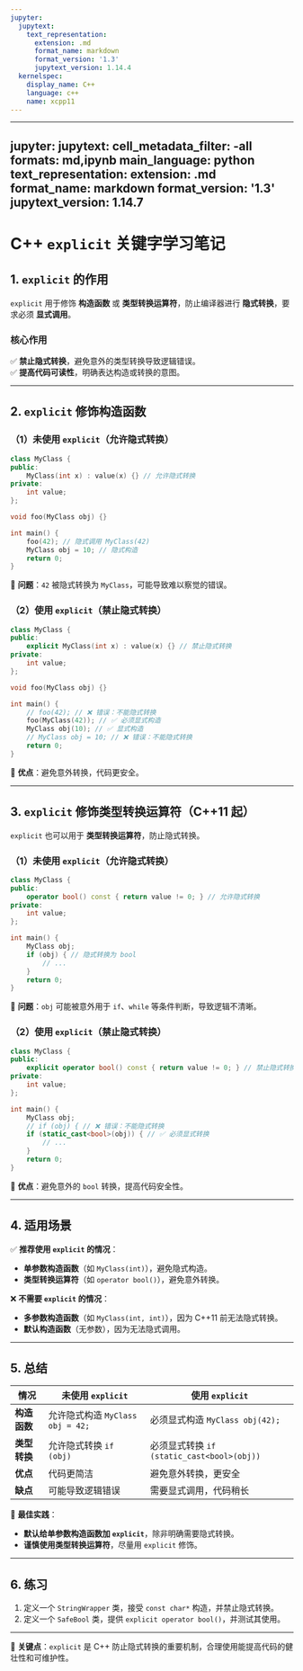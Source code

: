 ```yaml
---
jupyter:
  jupytext:
    text_representation:
      extension: .md
      format_name: markdown
      format_version: '1.3'
      jupytext_version: 1.14.4
  kernelspec:
    display_name: C++
    language: c++
    name: xcpp11
---
```


---
jupyter:
  jupytext:
    cell_metadata_filter: -all
    formats: md,ipynb
    main_language: python
    text_representation:
      extension: .md
      format_name: markdown
      format_version: '1.3'
      jupytext_version: 1.14.7
---

# **C++ `explicit` 关键字学习笔记**  

## **1. `explicit` 的作用**  
`explicit` 用于修饰 **构造函数** 或 **类型转换运算符**，防止编译器进行 **隐式转换**，要求必须 **显式调用**。  

### **核心作用**  
✅ **禁止隐式转换**，避免意外的类型转换导致逻辑错误。  
✅ **提高代码可读性**，明确表达构造或转换的意图。  

---

## **2. `explicit` 修饰构造函数**  
### **（1）未使用 `explicit`（允许隐式转换）**  
```cpp
class MyClass {
public:
    MyClass(int x) : value(x) {} // 允许隐式转换
private:
    int value;
};

void foo(MyClass obj) {}

int main() {
    foo(42); // 隐式调用 MyClass(42)
    MyClass obj = 10; // 隐式构造
    return 0;
}
```
🔹 **问题**：`42` 被隐式转换为 `MyClass`，可能导致难以察觉的错误。  

### **（2）使用 `explicit`（禁止隐式转换）**  
```cpp
class MyClass {
public:
    explicit MyClass(int x) : value(x) {} // 禁止隐式转换
private:
    int value;
};

void foo(MyClass obj) {}

int main() {
    // foo(42); // ❌ 错误：不能隐式转换
    foo(MyClass(42)); // ✅ 必须显式构造
    MyClass obj(10); // ✅ 显式构造
    // MyClass obj = 10; // ❌ 错误：不能隐式转换
    return 0;
}
```
🔹 **优点**：避免意外转换，代码更安全。  

---

## **3. `explicit` 修饰类型转换运算符（C++11 起）**  
`explicit` 也可以用于 **类型转换运算符**，防止隐式转换。  

### **（1）未使用 `explicit`（允许隐式转换）**  
```cpp
class MyClass {
public:
    operator bool() const { return value != 0; } // 允许隐式转换
private:
    int value;
};

int main() {
    MyClass obj;
    if (obj) { // 隐式转换为 bool
        // ...
    }
    return 0;
}
```
🔹 **问题**：`obj` 可能被意外用于 `if`、`while` 等条件判断，导致逻辑不清晰。  

### **（2）使用 `explicit`（禁止隐式转换）**  
```cpp
class MyClass {
public:
    explicit operator bool() const { return value != 0; } // 禁止隐式转换
private:
    int value;
};

int main() {
    MyClass obj;
    // if (obj) { // ❌ 错误：不能隐式转换
    if (static_cast<bool>(obj)) { // ✅ 必须显式转换
        // ...
    }
    return 0;
}
```
🔹 **优点**：避免意外的 `bool` 转换，提高代码安全性。  

---

## **4. 适用场景**  
✅ **推荐使用 `explicit` 的情况**：  
- **单参数构造函数**（如 `MyClass(int)`），避免隐式构造。  
- **类型转换运算符**（如 `operator bool()`），避免意外转换。  

❌ **不需要 `explicit` 的情况**：  
- **多参数构造函数**（如 `MyClass(int, int)`），因为 C++11 前无法隐式转换。  
- **默认构造函数**（无参数），因为无法隐式调用。  

---

## **5. 总结**  
| **情况** | **未使用 `explicit`** | **使用 `explicit`** |
|----------|----------------------|---------------------|
| **构造函数** | 允许隐式构造 `MyClass obj = 42;` | 必须显式构造 `MyClass obj(42);` |
| **类型转换** | 允许隐式转换 `if (obj)` | 必须显式转换 `if (static_cast<bool>(obj))` |
| **优点** | 代码更简洁 | 避免意外转换，更安全 |
| **缺点** | 可能导致逻辑错误 | 需要显式调用，代码稍长 |

🔹 **最佳实践**：  
- **默认给单参数构造函数加 `explicit`**，除非明确需要隐式转换。  
- **谨慎使用类型转换运算符**，尽量用 `explicit` 修饰。  

---

## **6. 练习**  
1. 定义一个 `StringWrapper` 类，接受 `const char*` 构造，并禁止隐式转换。  
2. 定义一个 `SafeBool` 类，提供 `explicit operator bool()`，并测试其使用。  

---

📌 **关键点**：`explicit` 是 C++ 防止隐式转换的重要机制，合理使用能提高代码的健壮性和可维护性。
